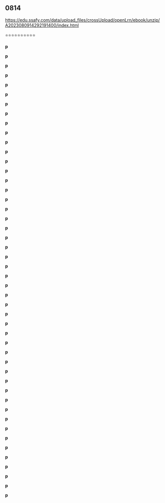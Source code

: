 ## 0814

https://edu.ssafy.com/data/upload_files/crossUpload/openLrn/ebook/unzip/A2023080914292191400/index.html

⭐⭐⭐⭐⭐⭐⭐⭐⭐⭐



**p**



**p**



**p**



**p**



**p**



**p**



**p**



**p**



**p**



**p**



**p**



**p**



**p**



**p**



**p**



**p**



**p**



**p**



**p**



**p**



**p**



**p**



**p**



**p**



**p**



**p**



**p**



**p**



**p**



**p**



**p**



**p**



**p**



**p**



**p**



**p**



**p**



**p**



**p**



**p**



**p**



**p**



**p**



**p**



**p**



**p**



**p**



**p**



